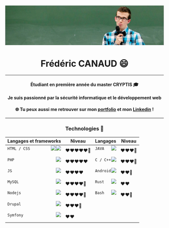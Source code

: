 ![Moi](img/banniere.png)
<h1 align="center"> Frédéric CANAUD 😄 </h1>
<hr>

<h4 align="center"> Étudiant en première année du master CRYPTIS 🎓 </h4>
<h4 align="center"> Je suis passionné par la sécurité informatique et le développement web </h4>

<h4 align="center"> 🌐 Tu peux aussi me retrouver sur mon <a href="https://fredericcanaud.github.io">portfolio</a> et mon <a href="https://www.linkedin.com/in/frederic-canaud/">Linkedin</a> ! </h4>

<hr>

<h3 align="center"> Technologies 🔧 </h3> 
 
<div align="center">
  
|Langages et frameworks         |Niveau           		|  Langages        |Niveau           		|
|-------------------------------|-------------------------------|-------------------------------|-------------------------------|
|`HTML / CSS` <img align="right" height="30px" src="https://cdn.iconscout.com/icon/free/png-256/html5-40-1175193.png"><img align="right" height="30px" src="https://cdn.iconscout.com/icon/free/png-256/css-131-722685.png">              	|❤️❤️❤️❤️❤️🧡           	| `JAVA`  <img align="right" height="30px" src="https://cdn.iconscout.com/icon/free/png-256/java-57-1174929.png">           		|❤️❤️❤️🧡            		|
|`PHP`   <img align="right" height="30px" src="https://cdn.iconscout.com/icon/free/png-256/php-99-1175127.png">          		|❤️❤️❤️❤️❤️            		| `C / C++`   <img align="right" height="30px" src="https://cdn.iconscout.com/icon/free/png-256/c-programming-569564.png">          		|❤️❤️❤️🧡            		| `Python`     <img align="right" height="30px" src="https://d1u7j79bg1ays7.cloudfront.net/blog/wp-content/uploads/2015/09/python-2.png">         		|❤️❤️❤️🧡           		|
|`JS`    <img align="right" height="30px" src="https://cdn.iconscout.com/icon/free/png-256/javascript-2038874-1720087.png">         		|❤️❤️❤️❤️            		| `Android`    <img align="right" height="30px" src="https://freeiconshop.com/wp-content/uploads/edd/android-flat.png">          		|❤️❤️🧡             		|
|`MySQL`   <img align="right" height="30px" src="https://cdn.iconscout.com/icon/free/png-256/mysql-19-1174939.png">          		|❤️❤️❤️❤️🧡            		| `Rust`    <img align="right" height="30px" src="https://www.vandenoever.info/blog/2017/09/10/rust-logo-blk.svg">          		|❤️❤️             		|
|`Nodejs` <img align="right" height="30px" src="https://cdn.iconscout.com/icon/free/png-256/node-js-1174925.png">           		|❤️❤️❤️❤️🧡          		| `Bash`  <img align="right" height="30px" src="https://icon-library.com/images/bash-icon/bash-icon-10.jpg">            		|❤️❤️🧡
|`Drupal`    <img align="right" height="30px" src="https://cdn.iconscout.com/icon/free/png-256/drupal-7-569411.png">          		|❤️❤️❤️🧡             		|
|`Symfony`  <img align="right" height="30px" src="https://www.gmi.pl/front/app/images/tech/symfony_icon_big_green.png">           		|❤️❤️            		|

</div>
